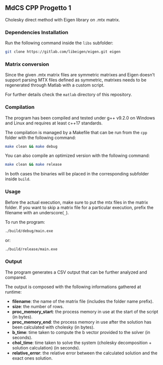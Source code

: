 ## MdCS CPP Progetto 1
Cholesky direct method with Eigen library on .mtx matrix.

### Dependencies Installation
Run the following command inside the `libs` subfolder:

```sh
git clone https://gitlab.com/libeigen/eigen.git eigen
```

### Matrix conversion
Since the given .mtx matrix files are symmetric matrixes and Eigen doesn't support parsing MTX files defined as symmetric, matrixes needs to be regenerated through Matlab with a custom script.

For further details check the `matlab` directory of this repository.

### Compilation
The program has been compiled and tested under g++ v9.2.0 on Windows and Linux and requires at least c++17 standards.

The compilation is managed by a Makefile that can be run from the `cpp` folder with the following command:
```sh
make clean && make debug
```

You can also compile an optimized version with the following command:
```sh
make clean && make release
```

In both cases the binaries will be placed in the corresponding subfolder inside `build`.

### Usage
Before the actual execution, make sure to put the mtx files in the matrix folder. If you want to skip a matrix file for a particular execution, prefix the filename with an underscore(`_`).

To run the program:
```sh
./build/debug/main.exe
```

or:
```sh
./build/release/main.exe
```

### Output
The program generates a CSV output that can be further analyzed and compared.

The output is composed with the following informations gathered at runtime:
- **filename**: the name of the matrix file (includes the folder name prefix).
- **size**: the number of rows.
- **proc_memory_start**: the process memory in use at the start of the script (in bytes).
- **proc_memory_end**: the process memory in use after the solution has been calculated with cholesky (in bytes).
- **b_time**: time taken to compute the b vector provided to the solver (in seconds).
- **chol_time**: time taken to solve the system (cholesky decomposition + solution calculation) (in seconds).
- **relative_error**: the relative error between the calculated solution and the exact ones solution.
